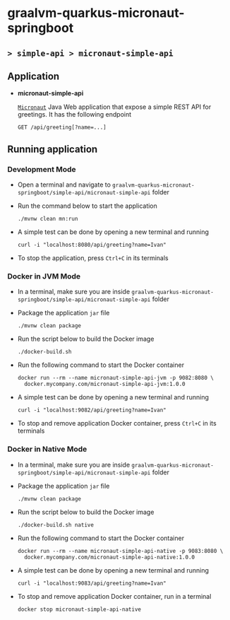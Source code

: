 # graalvm-quarkus-micronaut-springboot
## `> simple-api > micronaut-simple-api`

## Application

- **micronaut-simple-api**

  [`Micronaut`](https://micronaut.io/) Java Web application that expose a simple REST API for greetings. It has the following endpoint
  ```
  GET /api/greeting[?name=...]
  ```

## Running application

### Development Mode

- Open a terminal and navigate to `graalvm-quarkus-micronaut-springboot/simple-api/micronaut-simple-api` folder

- Run the command below to start the application
  ```
  ./mvnw clean mn:run
  ```

- A simple test can be done by opening a new terminal and running
  ```
  curl -i "localhost:8080/api/greeting?name=Ivan"
  ```

- To stop the application, press `Ctrl+C` in its terminals

### Docker in JVM Mode

- In a terminal, make sure you are inside `graalvm-quarkus-micronaut-springboot/simple-api/micronaut-simple-api` folder

- Package the application `jar` file
  ```
  ./mvnw clean package
  ```

- Run the script below to build the Docker image
  ```
  ./docker-build.sh
  ```

- Run the following command to start the Docker container
  ```
  docker run --rm --name micronaut-simple-api-jvm -p 9082:8080 \
    docker.mycompany.com/micronaut-simple-api-jvm:1.0.0
  ```

- A simple test can be done by opening a new terminal and running
  ```
  curl -i "localhost:9082/api/greeting?name=Ivan"
  ```

- To stop and remove application Docker container, press `Ctrl+C` in its terminals

### Docker in Native Mode

- In a terminal, make sure you are inside `graalvm-quarkus-micronaut-springboot/simple-api/micronaut-simple-api` folder

- Package the application `jar` file
  ```
  ./mvnw clean package
  ```

- Run the script below to build the Docker image
  ```
  ./docker-build.sh native
  ```

- Run the following command to start the Docker container
  ```
  docker run --rm --name micronaut-simple-api-native -p 9083:8080 \
    docker.mycompany.com/micronaut-simple-api-native:1.0.0
  ```

- A simple test can be done by opening a new terminal and running
  ```
  curl -i "localhost:9083/api/greeting?name=Ivan"
  ```

- To stop and remove application Docker container, run in a terminal
  ```
  docker stop micronaut-simple-api-native
  ```
